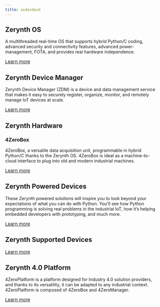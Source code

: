 ```yaml
---
title: asdasdasd
---
```

## **Zerynth OS**

A multithreaded real-time OS that supports hybrid Python/C coding, advanced security and connectivity features, advanced power-management, FOTA, and provides real hardware independence.

<a style="font-size: 15px; margin-right: 0px;" target="_blank"  href="https://www.zeasdasdrynth.com/zos/" class="md-button md-button--primary">
            Learn more
          </a>

## **Zerynth Device Manager**

Zerynth Device Manager (ZDM) is a device and data management service that makes it easy to securely register, organize, monitor, and remotely manage IoT devices at scale.

<a style="font-size: 15px; margin-right: 0px;" target="_blank" href="/latest/deploy/" class="md-button md-button--primary">
            Learn more
          </a>

## **Zerynth Hardware**

### **4ZeroBox**

4ZeroBox, a versatile data acquisition unit, programmable in hybrid Python/C thanks to the Zerynth OS. 4ZeroBox is ideal as a machine-to-cloud interface to plug into old and modern industrial machines.

<a style="font-size: 15px; margin-right: 0px;" target="_blank" href="/latest/4zp/4ZeroBox/" class="md-button md-button--primary">
            Learn more
          </a>

## **Zerynth Powered Devices**

These Zerynth powered solutions will inspire you to look beyond your expectations of what you can do with Python. You’ll see how Python programming is solving real problems in the industrial IoT, how it’s helping embedded developers with prototyping, and much more.

<a style="font-size: 15px; margin-right: 0px;" target="_blank" href="https://www.zerynth.com/powered-by-zerynth/" class="md-button md-button--primary">
            Learn more
          </a>

## **Zerynth Supported Devices**

<a style="font-size: 15px; margin-right: 0px;" target="_blank" href="/latest/reference/boards/" class="md-button md-button--primary">
            Learn more
          </a>

## **Zerynth 4.0 Platform**

4ZeroPlatform is a platform designed for Industry 4.0 solution providers, and thanks to its versatility, it can be adapted to any industrial context. 4ZeroPlatform is composed of 4ZeroBox and 4ZeroManager.

<a style="font-size: 15px; margin-right: 0px;" target="_blank" href="https://www.zerynth.com/4zeroplatform/" class="md-button md-button--primary">
            Learn more
          </a>